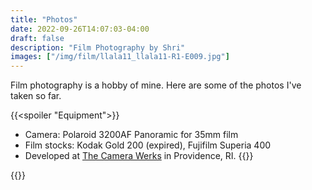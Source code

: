```yaml
---
title: "Photos"
date: 2022-09-26T14:07:03-04:00
draft: false
description: "Film Photography by Shri"
images: ["/img/film/llala11_llala11-R1-E009.jpg"]
---
```

Film photography is a hobby of mine. Here are some of the photos I've taken so far.

{{<spoiler "Equipment">}}
- Camera: Polaroid 3200AF Panoramic for 35mm film
- Film stocks: Kodak Gold 200 (expired), Fujifilm Superia 400
- Developed at [The Camera Werks](http://thecamerawerks.com/index.html) in Providence, RI.
{{</spoiler>}}

{{<album film>}}